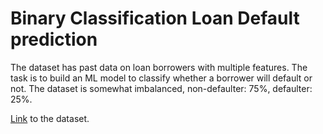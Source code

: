 # Binary Classification Loan Default prediction
The dataset has past data on loan borrowers with multiple features. The task is to build an ML model to classify whether a borrower will default or not. The dataset is somewhat imbalanced, non-defaulter: 75%, defaulter: 25%.

[Link](https://www.kaggle.com/datasets/yasserh/loan-default-dataset) to the dataset.

